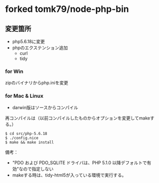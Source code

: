 # forked tomk79/node-php-bin

## 変更箇所
- php5.6.18に変更
- phpのエクステンション追加
	- curl
	- tidy

### for Win
zipのバイナリからphp.iniを変更

### for Mac & Linux
- darwin版はソースからコンパイル

再コンパイルは（以前コンパイルしたものからオプションを変更してmakeする。）

```
$ cd src/php-5.6.18
$ ./config.nice
$ make && make install
```

備考：  
- "PDO および PDO_SQLITE ドライバは、PHP 5.1.0 以降デフォルトで有効"なので指定しない
- makeする時は、tidy-html5が入っている環境で実行する。
